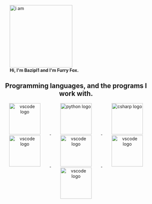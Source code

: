 <div>
  <figure>
    <img src="https://media.stickerswiki.app/foxflea/38698.512.webp" width="200" alt="i am">
    <figcaption>
      <strong>Hi, I'm Bazipl1 and I'm Furry Fox.</strong>
    </figcaption>
  </figure>
</div>

<div align="center">
  <h2>Programming languages, and the programs I work with.</h2>

  <a target="_blank" rel="noopener noreferrer" href="https://skillicons.dev/icons?i=vscode">
    <img src="https://skillicons.dev/icons?i=vscode" height="100" alt="vscode logo" style="margin: 0 30px;">
  </a>

  <a target="_blank" rel="noopener noreferrer" href="https://skillicons.dev/icons?i=py">
    <img src="https://skillicons.dev/icons?i=py" height="100" alt="python logo" style="margin: 0 30px;">
  </a>

  <a target="_blank" rel="noopener noreferrer" href="https://skillicons.dev/icons?i=cs">
    <img src="https://skillicons.dev/icons?i=cs" height="100" alt="csharp logo" style="margin: 0 30px;">
  </a>

  <a target="_blank" rel="noopener noreferrer" href="https://camo.githubusercontent.com/16edff857d92b7794d5f4241aa88b9db4463d06eb52b38624a5fe1cad1584e53/68747470733a2f2f736b696c6c69636f6e732e6465762f69636f6e733f693d6a73">
    <img src="https://camo.githubusercontent.com/16edff857d92b7794d5f4241aa88b9db4463d06eb52b38624a5fe1cad1584e53/68747470733a2f2f736b696c6c69636f6e732e6465762f69636f6e733f693d6a73" height="100" alt="vscode logo" style="margin: 0 30px;">
  </a>

  <a target="_blank" rel="noopener noreferrer" href="https://tweaked.cc/pack-26318f36.png">
    <img src="https://tweaked.cc/pack-26318f36.png" height="100" alt="vscode logo" style="margin: 0 30px;">
  </a>

  <a target="_blank" rel="noopener noreferrer" href="https://upload.wikimedia.org/wikipedia/commons/thumb/6/61/HTML5_logo_and_wordmark.svg/250px-HTML5_logo_and_wordmark.svg.png">
    <img src="https://upload.wikimedia.org/wikipedia/commons/thumb/6/61/HTML5_logo_and_wordmark.svg/250px-HTML5_logo_and_wordmark.svg.png" height="100" alt="vscode logo" style="margin: 0 30px;">
  </a>

  <a target="_blank" rel="noopener noreferrer" href="https://upload.wikimedia.org/wikipedia/commons/thumb/d/d5/CSS3_logo_and_wordmark.svg/60px-CSS3_logo_and_wordmark.svg.png">
    <img src="https://upload.wikimedia.org/wikipedia/commons/thumb/d/d5/CSS3_logo_and_wordmark.svg/60px-CSS3_logo_and_wordmark.svg.png" height="100" alt="vscode logo" style="margin: 0 30px;">
  </a>
</div>
